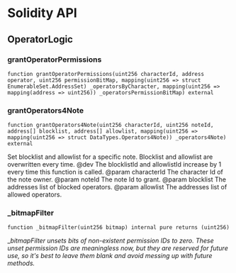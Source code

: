 # Solidity API

## OperatorLogic

### grantOperatorPermissions

```solidity
function grantOperatorPermissions(uint256 characterId, address operator, uint256 permissionBitMap, mapping(uint256 => struct EnumerableSet.AddressSet) _operatorsByCharacter, mapping(uint256 => mapping(address => uint256)) _operatorsPermissionBitMap) external
```

### grantOperators4Note

```solidity
function grantOperators4Note(uint256 characterId, uint256 noteId, address[] blocklist, address[] allowlist, mapping(uint256 => mapping(uint256 => struct DataTypes.Operators4Note)) _operators4Note) external
```

Set blocklist and allowlist for a specific note. Blocklist and allowlist are overwritten every time.
     @dev The blocklistId and allowlistId increase by 1 every time this function is called.
     @param characterId The character Id of the note owner.
     @param noteId The note Id to grant.
     @param blocklist The addresses list of blocked operators.
     @param allowlist The addresses list of allowed operators.

### _bitmapFilter

```solidity
function _bitmapFilter(uint256 bitmap) internal pure returns (uint256)
```

__bitmapFilter unsets bits of non-existent permission IDs to zero.
These unset permission IDs are meaningless now, but they are reserved for future use,
so it's best to leave them blank and avoid messing up with future methods._

